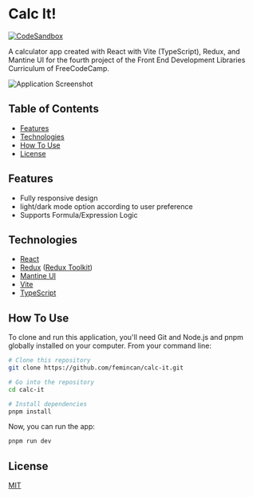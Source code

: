 # Calc It!

[![CodeSandbox](https://img.shields.io/badge/Codesandbox-040404?style=for-the-badge&logo=codesandbox&logoColor=DBDBDB)](https://codesandbox.io/p/github/femincan/calc-it/main)

A calculator app created with React with Vite (TypeScript), Redux, and Mantine UI for the fourth project of the Front End Development Libraries Curriculum of FreeCodeCamp.

![Application Screenshot](https://github.com/femincan/calc-it/assets/78358128/b61216dc-68ec-4219-9f9a-99023ffe7acc)

## Table of Contents

- [Features](#features)
- [Technologies](#technologies)
- [How To Use](#how-to-use)
- [License](#license)

## Features

- Fully responsive design
- light/dark mode option according to user preference
- Supports Formula/Expression Logic

## Technologies

- [React](https://react.dev)
- [Redux](https://redux.js.org) ([Redux Toolkit](https://redux-toolkit.js.org))
- [Mantine UI](https://mantine.dev)
- [Vite](https://vitejs.dev)
- [TypeScript](https://typescriptlang.org)

## How To Use

To clone and run this application, you'll need Git and Node.js and pnpm globally installed on your computer. From your command line:

```bash
# Clone this repository
git clone https://github.com/femincan/calc-it.git

# Go into the repository
cd calc-it

# Install dependencies
pnpm install
```

Now, you can run the app:

```bash
pnpm run dev
```

## License

[MIT](./LICENSE)
